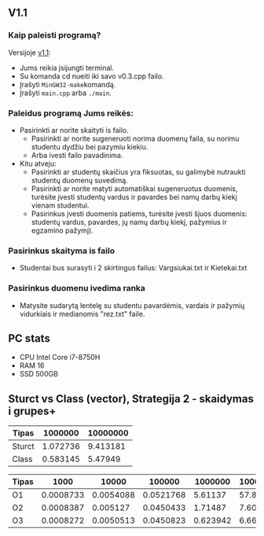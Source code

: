 ## V1.1

### Kaip paleisti programą?<br>
Versijoje [v1.1](https://github.com/tomasjon1/Pazymiai-2/tree/v1.1):
- Jums reikia įsijungti terminal.
- Su komanda cd nueiti iki savo v0.3.cpp failo. 
- Įrašyti `MinGW32-make`komandą.
- Įrašyti `main.cpp` arba `./main`.

### Paleidus programą Jums reikės:<br>
- Pasirinkti ar norite skaityti is failo.
  - Pasirinkti ar norite sugeneruoti norima duomenų faila, su norimu studentu dydžiu bei pazymiu kiekiu.
  - Arba ivesti failo pavadinima.
- Kitu atveju: 
  - Pasirinkti ar studentų skaičius yra fiksuotas, su galimybė nutraukti studentų   duomenų suvedimą.
  - Pasirinkti ar norite matyti automatiškai sugeneruotus duomenis, turėsite įvesti studentų vardus ir pavardes bei namų darbų kiekį vienam studentui.
  - Pasirinkus įvesti duomenis patiems, turėsite įvesti šįuos duomenis: studentų vardus, pavardes, jų namų darbų kiekį, pažymius ir egzamino pažymį).

### Pasirinkus skaityma is failo
- Studentai bus surasyti i 2 skirtingus failus: Vargsiukai.txt ir Kietekai.txt

### Pasirinkus duomenu ivedima ranka
- Matysite sudarytą lentelę su studentu pavardėmis, vardais ir pažymių vidurkiais ir medianomis "rez.txt" faile.

## PC stats
- CPU Intel Core i7-8750H
- RAM 16
- SSD 500GB

## Sturct vs Class (vector), Strategija 2 - skaidymas i grupes+
| Tipas  | 1000000 | 10000000 | 
| ------------- | ------------- | ------------- |
| Sturct  | 1.072736  | 9.413181  | 
| Class  | 0.583145 | 5.47949 | 


| Tipas  | 1000  | 10000 | 100000 | 1000000  | 10000000 | 
| ------------- | ------------- | ------------- | ------------- | ------------- | ------------- |
| O1  | 0.0008733 | 0.0054088 | 0.0521768 | 5.61137 | 57.8394  | 
| O2  | 0.0008387 | 0.005127 | 0.0450433  | 1.71487  | 7.6085 | 
| O3  | 0.0008272 | 0.0050513 | 0.0450823  | 0.623942 | 6.66756 | 
